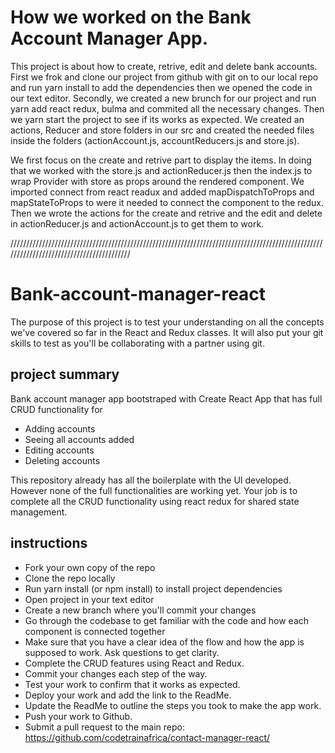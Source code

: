 # How we worked on the Bank Account Manager App.

 This project is about how to create, retrive, edit and delete bank accounts. First we frok and clone our 
project from github with git on to our local repo and run yarn install to add the dependencies then we opened the code in our text editor. 
Secondly, we created a new brunch for our project and run yarn add react redux, bulma and commited all the necessary changes.
Then we yarn start the project to see if its works as expected. We created an actions, Reducer and store folders in our src and 
created the needed files inside the folders (actionAccount.js, accountReducers.js and store.js). 

We first focus on the create and retrive part to display the items. In doing that we worked with the store.js and actionReducer.js
then the index.js to wrap Provider with store as props around the rendered component. We imported connect from react readux and added
mapDispatchToProps and mapStateToProps to were it needed to connect the component to the redux.
Then we wrote the actions for the create and retrive and the edit and delete in actionReducer.js and actionAccount.js to get them to work.



/////////////////////////////////////////////////////////////////////////////////////////////////////////////////////////////////////////

# Bank-account-manager-react
The purpose of this project is to test your understanding on all the concepts we've covered so far in the React and Redux classes.
It will also put your git skills to test as you'll be collaborating with a partner using git.

## project summary
Bank account manager app bootstraped with Create React App that has full CRUD functionality for
- Adding accounts
- Seeing all accounts added
- Editing accounts
- Deleting accounts

This repository already has all the boilerplate with the UI developed. However none of the full functionalities are working yet. Your job is to complete 
all the CRUD functionality using react redux for shared state management.

## instructions
- Fork your own copy of the repo
- Clone the repo locally
- Run yarn install (or npm install) to install project dependencies
- Open project in your text editor
- Create a new branch where you'll commit your changes
- Go through the codebase to get familiar with the code and how each component is connected together
- Make sure that you have a clear idea of the flow and how the app is supposed to work. Ask questions to get clarity.
- Complete the CRUD features using React and Redux.
- Commit your changes each step of the way.
- Test your work to confirm that it works as expected.
- Deploy your work and add the link to the ReadMe.
- Update the ReadMe to outline the steps you took to make the app work.
- Push your work to Github.
- Submit a pull request to the main repo: https://github.com/codetrainafrica/contact-manager-react/
